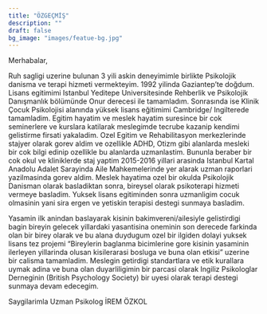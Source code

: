 ```yaml
---
title: "ÖZGEÇMİŞ"
description: ""
draft: false
bg_image: "images/featue-bg.jpg"
---
```


Merhabalar,


Ruh sagligi uzerine bulunan 3 yili askin deneyimimle birlikte Psikolojik danisma ve terapi hizmeti vermekteyim. 1992 yilinda Gaziantep’te doğdum. Lisans egitimimi Istanbul Yeditepe Universitesinde Rehberlik ve Psikolojik Danışmanlık bölümünde Onur derecesi ile tamamladım. Sonrasında ise Klinik Çocuk Psikolojisi alanında yüksek lisans eğitimimi Cambridge/ Ingilterede tamamladim. Egitim hayatim ve meslek hayatim suresince bir cok seminerlere ve kurslara katilarak meslegimde tecrube kazanip kendimi gelistirme firsati yakaladim. Ozel Egitim ve Rehabilitasyon merkezlerinde stajyer olarak gorev aldim ve ozellikle ADHD, Otizm gibi alanlarda mesleki bir cok bilgi edinip ozellikle bu alanlarda uzmanlastim. Bununla beraber bir cok okul ve kliniklerde staj yaptim 2015-2016 yillari arasinda Istanbul Kartal Anadolu Adalet Sarayinda Aile Mahkemelerinde yer alarak uzman raporlari yazilmasinda gorev aldim. Meslek hayatima ozel bir okulda Psikolojik Danisman olarak basladiktan sonra, bireysel olarak psikoterapi hizmeti vermeye basladim. 
Yuksek lisans egitiminden sonra uzmanligim cocuk olmasinin yani sira ergen ve yetiskin terapisi destegi sunmaya basladim.

Yasamin ilk anindan baslayarak kisinin bakimvereni/ailesiyle gelistirdigi bagin bireyin gelecek yillardaki yasantisina oneminin son derecede farkinda olan bir birey olarak ve bu alana duydugum ozel bir ilgiden dolayi yuksek lisans tez projemi “Bireylerin baglanma bicimlerine gore kisinin yasaminin ilerleyen yillarinda olusan kisilerarasi bosluga ve buna olan etkisi” uzerine bir calisma tamamladim.
Meslegin getirdigi standartlara ve etik kurallara uymak adina ve buna olan duyarliligimin bir parcasi olarak Ingiliz Psikologlar Derneginin (British Psychology Society) bir uyesi olarak terapi destegi sunmaya devam edecegim.

Saygilarimla
Uzman Psikolog İREM ÖZKOL
